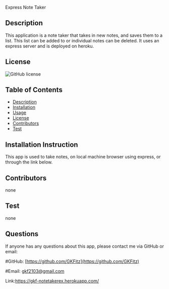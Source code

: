 Express Note Taker

## Description
This application is a note taker that takes in new notes, and saves them to a list. This list can be added to or individual notes can be deleted. It uses an express server and is deployed on heroku. 

## License
![GitHub license](https://img.shields.io/badge/license-MIT-blue.svg)

## Table of Contents
* [Description](#Description)
* [Installation](#Installation)
* [Usage](#Usage)
* [License](#License)
* [Contributors](#Contributors)
* [Test](#Test)


## Installation Instruction
This app is used to take notes, on local machine browser using express, or through the link below.

## Contributors
none

## Test
none

## Questions
If anyone has any questions about this app, please contact me via GitHub or email:

#GitHub: [https://github.com/GKFitz](https://github.com/GKFitz)

#Email: [gkf2103@gmail.com](gkf2103@gmail.com)

Link:https://gkf-notetakerex.herokuapp.com/



